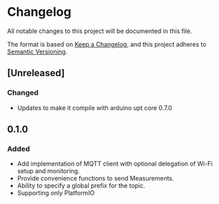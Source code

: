 # Changelog

All notable changes to this project will be documented in this file.

The format is based on [Keep a Changelog](https://keepachangelog.com/en/1.1.0/),
and this project adheres to [Semantic Versioning](https://semver.org/spec/v2.0.0.html).

## [Unreleased]

### Changed

- Updates to make it compile with arduino upt core 0.7.0

## 0.1.0

### Added
- Add implementation of MQTT client with optional delegation of Wi-Fi setup and monitoring.
- Provide convenience functions to send Measurements.
- Ability to specify a global prefix for the topic.
- Supporting only PlatformIO